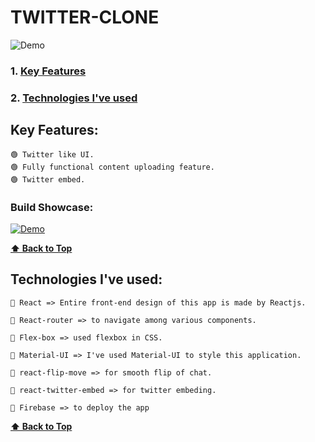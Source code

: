 # TWITTER-CLONE

![Demo](https://user-images.githubusercontent.com/46050946/122208292-bf181000-cec0-11eb-936c-91b229eba259.png)

### 1. [Key Features](#key-features) 
### 2. [Technologies I've used](#technologies-ive-used)
 

## Key Features:

    🟢 Twitter like UI.
    🟢 Fully functional content uploading feature.
    🟢 Twitter embed.

  
  ### Build Showcase:
  
  [![Demo](https://user-images.githubusercontent.com/46050946/122208292-bf181000-cec0-11eb-936c-91b229eba259.png)](https://user-images.githubusercontent.com/46050946/122209536-41550400-cec2-11eb-87e5-0c1259273cfc.mp4)
 
  **[⬆ Back to Top](#twitter-clone)**

## Technologies I've used:

    🔷 React => Entire front-end design of this app is made by Reactjs.

    🔷 React-router => to navigate among various components. 

    🔷 Flex-box => used flexbox in CSS.

    🔷 Material-UI => I've used Material-UI to style this application.

    🔷 react-flip-move => for smooth flip of chat.

    🔷 react-twitter-embed => for twitter embeding.

    🔷 Firebase => to deploy the app

    
  **[⬆ Back to Top](#twitter-clone)**

